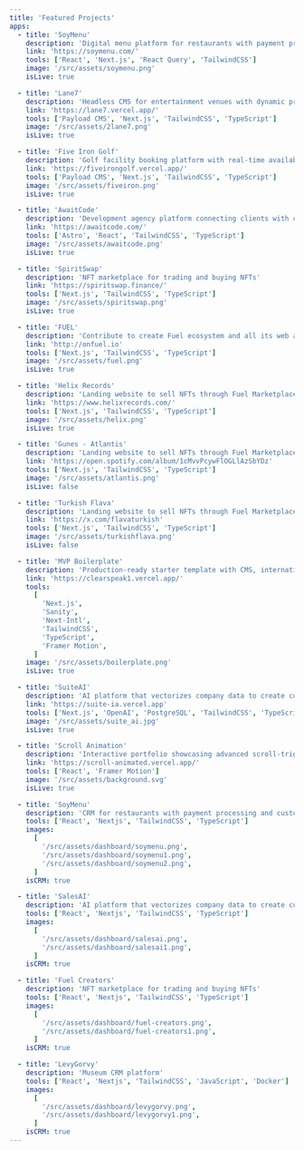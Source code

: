 ```yaml
---
title: 'Featured Projects'
apps:
  - title: 'SoyMenu'
    description: 'Digital menu platform for restaurants with payment processing and customizable designs'
    link: 'https://soymenu.com/'
    tools: ['React', 'Next.js', 'React Query', 'TailwindCSS']
    image: '/src/assets/soymenu.png'
    isLive: true

  - title: 'Lane7'
    description: 'Headless CMS for entertainment venues with dynamic pricing and event management'
    link: 'https://lane7.vercel.app/'
    tools: ['Payload CMS', 'Next.js', 'TailwindCSS', 'TypeScript']
    image: '/src/assets/2lane7.png'
    isLive: true

  - title: 'Five Iron Golf'
    description: 'Golf facility booking platform with real-time availability and automated scheduling'
    link: 'https://fiveirongolf.vercel.app/'
    tools: ['Payload CMS', 'Next.js', 'TailwindCSS', 'TypeScript']
    image: '/src/assets/fiveiron.png'
    isLive: true

  - title: 'AwaitCode'
    description: 'Development agency platform connecting clients with custom MVP solutions'
    link: 'https://awaitcode.com/'
    tools: ['Astro', 'React', 'TailwindCSS', 'TypeScript']
    image: '/src/assets/awaitcode.png'
    isLive: true

  - title: 'SpiritSwap'
    description: 'NFT marketplace for trading and buying NFTs'
    link: 'https://spiritswap.finance/'
    tools: ['Next.js', 'TailwindCSS', 'TypeScript']
    image: '/src/assets/spiritswap.png'
    isLive: true

  - title: 'FUEL'
    description: 'Contribute to create Fuel ecosystem and all its web applications'
    link: 'http://onfuel.io'
    tools: ['Next.js', 'TailwindCSS', 'TypeScript']
    image: '/src/assets/fuel.png'
    isLive: true

  - title: 'Helix Records'
    description: 'Landing website to sell NFTs through Fuel Marketplace'
    link: 'https://www.helixrecords.com/'
    tools: ['Next.js', 'TailwindCSS', 'TypeScript']
    image: '/src/assets/helix.png'
    isLive: true

  - title: 'Gunes - Atlantis'
    description: 'Landing website to sell NFTs through Fuel Marketplace'
    link: 'https://open.spotify.com/album/1cMvvPcywFlOGLlAzSbYDz'
    tools: ['Next.js', 'TailwindCSS', 'TypeScript']
    image: '/src/assets/atlantis.png'
    isLive: false

  - title: 'Turkish Flava'
    description: 'Landing website to sell NFTs through Fuel Marketplace'
    link: 'https://x.com/flavaturkish'
    tools: ['Next.js', 'TailwindCSS', 'TypeScript']
    image: '/src/assets/turkishflava.png'
    isLive: false

  - title: 'MVP Boilerplate'
    description: 'Production-ready starter template with CMS, internationalization, and animations'
    link: 'https://clearspeak1.vercel.app/'
    tools:
      [
        'Next.js',
        'Sanity',
        'Next-Intl',
        'TailwindCSS',
        'TypeScript',
        'Framer Motion',
      ]
    image: '/src/assets/boilerplate.png'
    isLive: true

  - title: 'SuiteAI'
    description: 'AI platform that vectorizes company data to create custom AI agents with semantic search'
    link: 'https://suite-ia.vercel.app'
    tools: ['Next.js', 'OpenAI', 'PostgreSQL', 'TailwindCSS', 'TypeScript']
    image: '/src/assets/suite_ai.jpg'
    isLive: true

  - title: 'Scroll Animation'
    description: 'Interactive portfolio showcasing advanced scroll-triggered animations and micro-interactions'
    link: 'https://scroll-animated.vercel.app/'
    tools: ['React', 'Framer Motion']
    image: '/src/assets/background.svg'
    isLive: true

  - title: 'SoyMenu'
    description: 'CRM for restaurants with payment processing and customizable designs'
    tools: ['React', 'Nextjs', 'TailwindCSS', 'TypeScript']
    images:
      [
        '/src/assets/dashboard/soymenu.png',
        '/src/assets/dashboard/soymenu1.png',
        '/src/assets/dashboard/soymenu2.png',
      ]
    isCRM: true

  - title: 'SalesAI'
    description: 'AI platform that vectorizes company data to create custom AI agents with semantic search'
    tools: ['React', 'Nextjs', 'TailwindCSS', 'TypeScript']
    images:
      [
        '/src/assets/dashboard/salesai.png',
        '/src/assets/dashboard/salesai1.png',
      ]
    isCRM: true

  - title: 'Fuel Creators'
    description: 'NFT marketplace for trading and buying NFTs'
    tools: ['React', 'Nextjs', 'TailwindCSS', 'TypeScript']
    images:
      [
        '/src/assets/dashboard/fuel-creators.png',
        '/src/assets/dashboard/fuel-creators1.png',
      ]
    isCRM: true

  - title: 'LevyGorvy'
    description: 'Museum CRM platform'
    tools: ['React', 'Nextjs', 'TailwindCSS', 'JavaScript', 'Docker']
    images:
      [
        '/src/assets/dashboard/levygorvy.png',
        '/src/assets/dashboard/levygorvy1.png',
      ]
    isCRM: true
---
```

